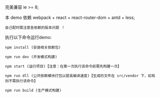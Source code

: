 
完美兼容 ie >= 8;

本 demo 依赖 webpack + react + react-router-dom + antd + less;

	自己配时需注意各依赖的版本问题 ！

执行以下命令运行demo:

	npm install (安装相关依赖包)

	npm run dev (开发模式构建)

	npm start (运行项目)【注意：在第一次执行该命令前需先构建一次】

	npm run dll (公共依赖模块打包以提高编译速度)【生成的文件在 src/vendor 下，如有则不需执行该命令】

	npm run build (生产模式构建)